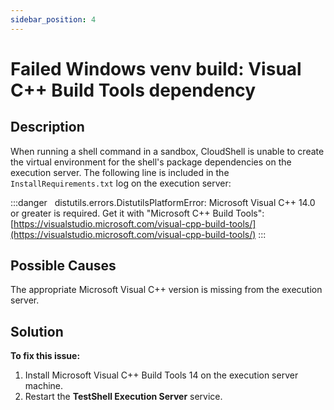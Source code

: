 ```yaml
---
sidebar_position: 4
---
```


# Failed Windows venv build: Visual C++ Build Tools dependency

## Description

When running a shell command in a sandbox, CloudShell is unable to create the virtual environment for the shell's package dependencies on the execution server. The following line is included in the `InstallRequirements.txt` log on the execution server:

:::danger &nbsp;
distutils.errors.DistutilsPlatformError: Microsoft Visual C++ 14.0 or greater is required. Get it with "Microsoft C++ Build Tools": [https://visualstudio.microsoft.com/visual-cpp-build-tools/](https://visualstudio.microsoft.com/visual-cpp-build-tools/)
:::

## Possible Causes

The appropriate Microsoft Visual C++ version is missing from the execution server.

## Solution

**To fix this issue:**

1. Install Microsoft Visual C++ Build Tools 14 on the execution server machine.
2. Restart the **TestShell Execution Server** service.
